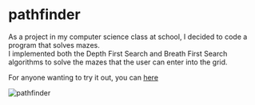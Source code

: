 # pathfinder

As a project in my computer science class at school, I decided to code a program that solves mazes.  
I implemented both the Depth First Search and Breath First Search algorithms to solve the mazes that the user can enter into the grid.    

For anyone wanting to try it out, you can [here](https://yamato.rusche.ch/pathfinder/pathfinderIndex.html)

![pathfinder](https://github.com/user-attachments/assets/fd9b526a-f308-4361-8807-14119396d073)
